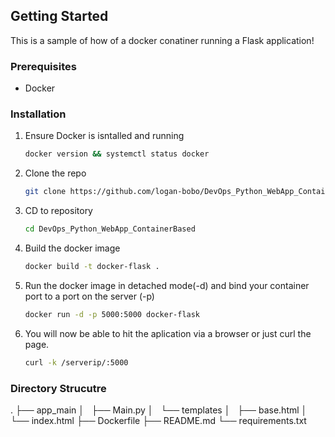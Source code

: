 <!-- GETTING STARTED -->
## Getting Started
This is a sample of how of a docker conatiner running a Flask application! 

### Prerequisites
* Docker


### Installation
1. Ensure Docker is isntalled and running 
    ```sh
    docker version && systemctl status docker
    ```
2. Clone the repo
   ```sh
   git clone https://github.com/logan-bobo/DevOps_Python_WebApp_ContainerBased.git
   ```
3. CD to repository
   ```sh 
   cd DevOps_Python_WebApp_ContainerBased
   ```
4. Build the docker image
   ```sh
   docker build -t docker-flask .
   ```
5. Run the docker image in detached mode(-d) and bind your container port to a port on the server (-p)
   ```sh 
   docker run -d -p 5000:5000 docker-flask
   ```
    
6. You will now be able to hit the aplication via a browser or just curl the page. 
   ```sh 
   curl -k /serverip/:5000
   ```
  
 ### Directory Strucutre
 .
├── app_main
│   ├── Main.py
│   └── templates
│       ├── base.html
│       └── index.html
├── Dockerfile
├── README.md
└── requirements.txt

